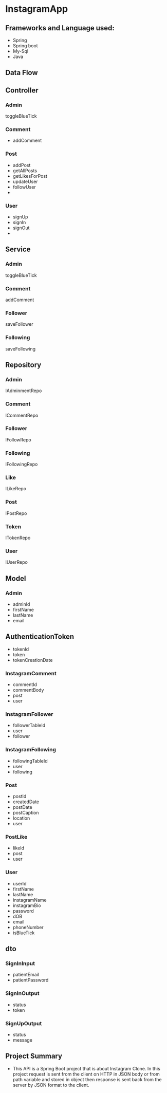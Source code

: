 # InstagramApp

## Frameworks and Language used:
* Spring
* Spring boot
* My-Sql
* Java
## Data Flow
## Controller
### Admin

toggleBlueTick
### Comment

* addComment


### Post

* addPost
* getAllPosts
* getLikesForPost
* updateUser
* followUser
* 
### User

* signUp
* signIn
* signOut
* 
## Service
### Admin

toggleBlueTick

### Comment

addComment
### Follower

saveFollower
### Following

saveFollowing

## Repository
### Admin

IAdminmentRepo

### Comment

ICommentRepo

### Follower

IFollowRepo

### Following

IFollowingRepo

### Like

ILikeRepo

### Post

IPostRepo

### Token

ITokenRepo

### User

IUserRepo

## Model
### Admin

* adminId
* firstName
* lastName
* email
## AuthenticationToken

* tokenId
* token
* tokenCreationDate
### InstagramComment

* commentId
* commentBody
* post
* user
### InstagramFollower

* followerTableId
* user
* follower
### InstagramFollowing

* followingTableId
* user
* following
### Post

* postId
* createdDate
* postDate
* postCaption
* location
* user
### PostLike

* likeId
* post
* user
### User

* userId
* firstName
* lastName
* instagramName
* instagramBio
* password
* dOB
* email
* phoneNumber
* isBlueTick

## dto
### SignInInput

* patientEmail
* patientPassword
### SignInOutput

* status
* token
### SignUpOutput

* status
* message


## Project Summary

* This API is a Spring Boot project that is about Instagram Clone. In this project request is sent from the client on HTTP in JSON body or from path variable and stored in object then response is sent back from the server by JSON format to the client.
